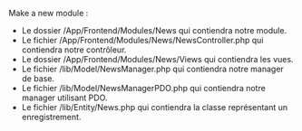 Make a new module :

 * Le dossier /App/Frontend/Modules/News qui contiendra notre module.
 * Le fichier /App/Frontend/Modules/News/NewsController.php qui contiendra notre contrôleur.
 * Le dossier /App/Frontend/Modules/News/Views qui contiendra les vues.
 * Le fichier /lib/Model/NewsManager.php qui contiendra notre manager de base.
 * Le fichier /lib/Model/NewsManagerPDO.php qui contiendra notre manager utilisant PDO.
 * Le fichier /lib/Entity/News.php qui contiendra la classe représentant un enregistrement.
